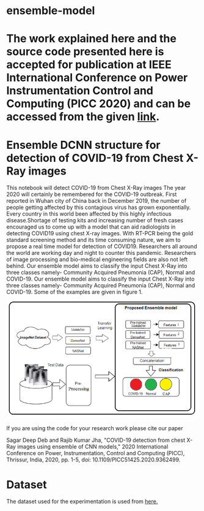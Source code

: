 # ensemble-model

# The work explained here and the source code presented here is accepted for publication at IEEE International Conference on Power Instrumentation Control and Computing (PICC 2020) and can be accessed from the given [link](https://ieeexplore.ieee.org/document/9362499).

# Ensemble DCNN structure for detection of COVID-19 from Chest X-Ray images
This notebook will detect COVID-19 from Chest X-Ray images
The year 2020 will certainly be remembered for the COVID-19 outbreak. First reported in Wuhan city of China back in December 2019, the number of people getting affected by this contagious virus has grown exponentially. Every country in this world been affected by this highly infectious disease.Shortage of testing kits and increasing number of fresh cases encouraged us to come up with a model that can aid radiologists in detecting COVID19 using chest X-ray images. With RT-PCR being the gold standard screening method and its time consuming nature, we aim to propose a real time model for detection of COVID19. 
Researchers all around the world are working day and night to counter this pandemic. Researchers of image processing and bio-medical engineering fields are also not left behind.
Our ensemble model aims to classify the input Chest X-Ray into three classes namely- Community Acquired Pneumonia (CAP), Normal and COVID-19. 
Our ensemble model aims to classify the input Chest X-Ray into three classes namely- Community Acquired Pneumonia (CAP), Normal and COVID-19. Some of the examples are given in figure 1.


![Figure 1](https://github.com/sagardeepdeb/ensemble-model/blob/main/model.PNG)


If you are using the code for your research work please cite our paper 


Sagar Deep Deb and Rajib Kumar Jha, "COVID-19 detection from chest X-Ray images using ensemble of CNN models," 2020 International Conference on Power, Instrumentation, Control and Computing (PICC), Thrissur, India, 2020, pp. 1-5, doi: 10.1109/PICC51425.2020.9362499.

# Dataset
The dataset used for the experimentation is used from [here.](https://covidresearch.ai/datasets)
